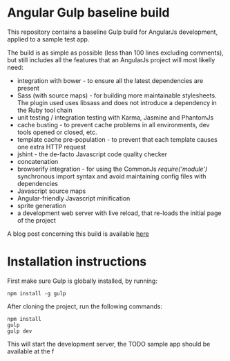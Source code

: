 



Angular Gulp baseline build
=================

This repository contains a baseline Gulp build for AngularJs development, applied to a sample test app. 

The build is as simple as possible (less than 100 lines excluding comments), but still includes all the features that an AngularJs project will most likelly need: 

* integration with bower - to ensure all the latest dependencies are present
* Sass (with source maps) - for building more maintainable stylesheets. The plugin used uses libsass and does not introduce a dependency in the Ruby tool chain 
* unit testing / integration testing with Karma, Jasmine and PhantomJs
* cache busting - to prevent cache problems in all environments, dev tools opened or closed, etc.
* template cache pre-population - to prevent that each template causes one extra HTTP request
* jshint - the de-facto Javascript code quality checker
* concatenation
* browserify integration - for using the CommonJs *require('module')* synchronous import syntax and avoid maintaining config files with dependencies
* Javascript source maps
* Angular-friendly Javascript minification
* sprite generation 
* a development web server with live reload, that re-loads the initial page of the project

A blog post concerning this build is available [here](http://blog.jhades.org/what-every-angular-project-likely-needs-and-a-gulp-build-to-provide-it/)

# Installation instructions

First make sure Gulp is globally installed, by running:

    npm install -g gulp

After cloning the project, run the following commands:

    npm install
    gulp
    gulp dev
    
This will start the development server, the TODO sample app should be available at the f    


